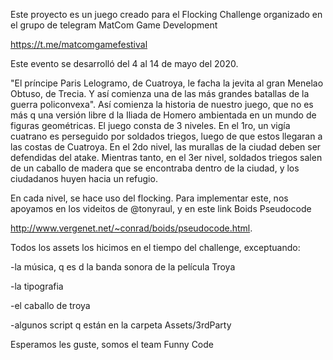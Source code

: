 Este proyecto es un juego creado para el Flocking Challenge organizado en el grupo de telegram MatCom Game Development

https://t.me/matcomgamefestival

Este evento se desarrolló del 4 al 14 de mayo del 2020.


"El príncipe Paris Lelogramo, de Cuatroya, le facha la jevita al gran Menelao Obtuso, de Trecia. Y así comienza una de las más grandes batallas de la guerra policonvexa". Así comienza la historia de nuestro juego, que no es más q una versión libre d la Iliada de Homero ambientada en un mundo de figuras geométricas. El juego consta de 3 niveles. En el 1ro, un vigía cuatrano es perseguido por soldados triegos, luego de que estos llegaran a las costas de Cuatroya. En el 2do nivel, las murallas de la ciudad deben ser defendidas del atake. Mientras tanto, en el 3er nivel, soldados triegos salen de un caballo de madera que se encontraba dentro de la ciudad, y los ciudadanos huyen hacia un refugio.

En cada nivel, se hace uso del flocking. Para implementar este, nos apoyamos en los videitos de @tonyraul, y en este link Boids Pseudocode

http://www.vergenet.net/~conrad/boids/pseudocode.html.

Todos los assets los hicimos en el tiempo del challenge, exceptuando:

-la música, q es d la banda sonora de la película Troya

-la tipografia

-el caballo de troya

-algunos script q están en la carpeta Assets/3rdParty

Esperamos les guste, somos el team Funny Code
